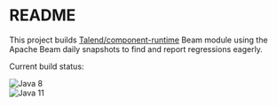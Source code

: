 # README

This project builds
[Talend/component-runtime](https://github.com/Talend/component-runtime) Beam
module using the Apache Beam daily snapshots to find and report regressions
eagerly.

Current build status:

![Java 8](https://github.com/Talend/component-runtime-beam-test-snapshots/workflows/Java%208/badge.svg)  
![Java 11](https://github.com/Talend/component-runtime-beam-test-snapshots/workflows/Java%2011/badge.svg)
